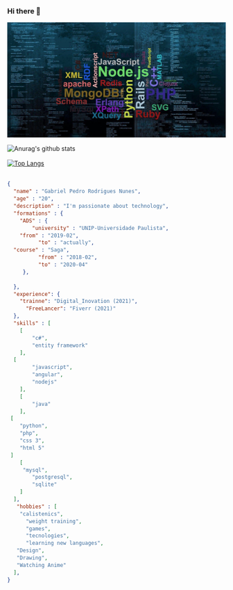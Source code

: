 ### Hi there 👋

<img width="auto" src="https://github.com/PedroPadilhaPortella/PedroPadilhaPortella/blob/master/index.jpg">

![Anurag's github stats](https://github-readme-stats.vercel.app/api?username=gabrielprns&show_icons=true&theme=dark)<br/><br/>
[![Top Langs](https://github-readme-stats.vercel.app/api/top-langs/?username=gabrielprns&layout=compact&show_icons=true&theme=dark)](https://github.com/eeikee/github-readme-stats)

```json

{
  "name" : "Gabriel Pedro Rodrigues Nunes",
  "age" : "20",
  "description" : "I'm passionate about technology",
  "formations" : {
  	"ADS" : {
		"university" : "UNIP-Universidade Paulista",
    "from" : "2019-02",
		  "to" : "actually",
  "course" : "Saga",
		  "from" : "2018-02",
		  "to" : "2020-04"
	 },
   	
  },
  "experience": {
  	"trainne": "Digital_Inovation (2021)",
	  "FreeLancer": "Fiverr (2021)"
  },
  "skills" : [
  	[
		"c#",
		"entity framework"
	],
  [
		"javascript",
		"angular",
		"nodejs"
	],
	[
		"java"
	],
 [
	"python",
	"php",
	"css 3",
	"html 5"
 ]
	[
	 "mysql",
		"postgresql",
		"sqlite"
	]
  ],
   "hobbies" : [
  	"calistenics",
	  "weight training",
	  "games",
	  "tecnologies",
	  "learning new languages",
   "Design",
   "Drawing",
   "Watching Anime"
  ],
}
```
 
